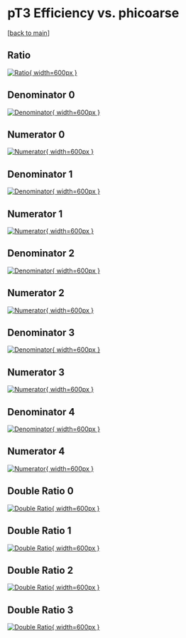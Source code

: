 # pT3 Efficiency vs. phicoarse

[[back to main](./)]



## Ratio

[![Ratio](../mtv/var/pT3_loweta_13_0_eff_phicoarse.png){ width=600px }](../mtv/var/pT3_loweta_13_0_eff_phicoarse.pdf)

## Denominator 0

[![Denominator](../mtv/den/pT3_loweta_13_0_eff_phicoarse_den0.png){ width=600px }](../mtv/den/pT3_loweta_13_0_eff_phicoarse_den0.pdf)

## Numerator 0

[![Numerator](../mtv/num/pT3_loweta_13_0_eff_phicoarse_num0.png){ width=600px }](../mtv/num/pT3_loweta_13_0_eff_phicoarse_num0.pdf)

## Denominator 1

[![Denominator](../mtv/den/pT3_loweta_13_0_eff_phicoarse_den1.png){ width=600px }](../mtv/den/pT3_loweta_13_0_eff_phicoarse_den1.pdf)

## Numerator 1

[![Numerator](../mtv/num/pT3_loweta_13_0_eff_phicoarse_num1.png){ width=600px }](../mtv/num/pT3_loweta_13_0_eff_phicoarse_num1.pdf)

## Denominator 2

[![Denominator](../mtv/den/pT3_loweta_13_0_eff_phicoarse_den2.png){ width=600px }](../mtv/den/pT3_loweta_13_0_eff_phicoarse_den2.pdf)

## Numerator 2

[![Numerator](../mtv/num/pT3_loweta_13_0_eff_phicoarse_num2.png){ width=600px }](../mtv/num/pT3_loweta_13_0_eff_phicoarse_num2.pdf)

## Denominator 3

[![Denominator](../mtv/den/pT3_loweta_13_0_eff_phicoarse_den3.png){ width=600px }](../mtv/den/pT3_loweta_13_0_eff_phicoarse_den3.pdf)

## Numerator 3

[![Numerator](../mtv/num/pT3_loweta_13_0_eff_phicoarse_num3.png){ width=600px }](../mtv/num/pT3_loweta_13_0_eff_phicoarse_num3.pdf)

## Denominator 4

[![Denominator](../mtv/den/pT3_loweta_13_0_eff_phicoarse_den4.png){ width=600px }](../mtv/den/pT3_loweta_13_0_eff_phicoarse_den4.pdf)

## Numerator 4

[![Numerator](../mtv/num/pT3_loweta_13_0_eff_phicoarse_num4.png){ width=600px }](../mtv/num/pT3_loweta_13_0_eff_phicoarse_num4.pdf)

## Double Ratio 0

[![Double Ratio](../mtv/ratio/pT3_loweta_13_0_eff_phicoarse_ratio0.png){ width=600px }](../mtv/ratio/pT3_loweta_13_0_eff_phicoarse_ratio0.pdf)

## Double Ratio 1

[![Double Ratio](../mtv/ratio/pT3_loweta_13_0_eff_phicoarse_ratio1.png){ width=600px }](../mtv/ratio/pT3_loweta_13_0_eff_phicoarse_ratio1.pdf)

## Double Ratio 2

[![Double Ratio](../mtv/ratio/pT3_loweta_13_0_eff_phicoarse_ratio2.png){ width=600px }](../mtv/ratio/pT3_loweta_13_0_eff_phicoarse_ratio2.pdf)

## Double Ratio 3

[![Double Ratio](../mtv/ratio/pT3_loweta_13_0_eff_phicoarse_ratio3.png){ width=600px }](../mtv/ratio/pT3_loweta_13_0_eff_phicoarse_ratio3.pdf)

